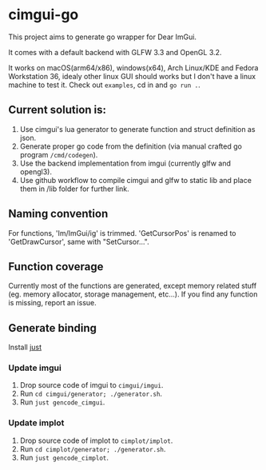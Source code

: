 # cimgui-go

This project aims to generate go wrapper for Dear ImGui.

It comes with a default backend with GLFW 3.3 and OpenGL 3.2.

It works on macOS(arm64/x86), windows(x64), Arch Linux/KDE and Fedora Workstation 36, idealy other linux GUI should works but I don't have a linux machine to test it. Check out `examples`, cd in and `go run .`.

## Current solution is:
1. Use cimgui's lua generator to generate function and struct definition as json.
2. Generate proper go code from the definition (via manual crafted go program `/cmd/codegen`).
3. Use the backend implementation from imgui (currently glfw and opengl3).
4. Use github workflow to compile cimgui and glfw to static lib and place them in /lib folder for further link. 

## Naming convention
For functions, 'Im/ImGui/ig' is trimmed.
'GetCursorPos' is renamed to 'GetDrawCursor', same with "SetCursor...".

## Function coverage
Currently most of the functions are generated, except memory related stuff (eg. memory allocator, storage management, etc...).
If you find any function is missing, report an issue.

## Generate binding
Install [just](https://just.systems/)

### Update imgui
1. Drop source code of imgui to `cimgui/imgui`.
2. Run `cd cimgui/generator; ./generator.sh`.
3. Run `just gencode_cimgui`.

### Update implot
1. Drop source code of implot to `cimplot/implot`.
2. Run `cd cimplot/generator; ./generator.sh`.
3. Run `just gencode_cimplot`.

